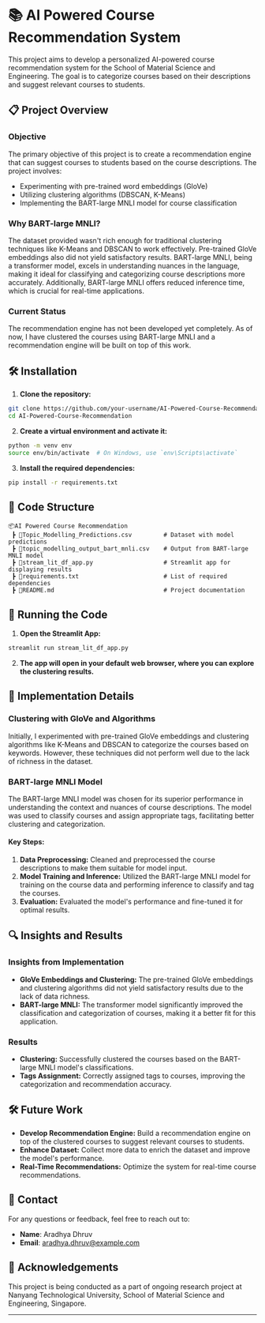 # 📚 AI Powered Course Recommendation System

This project aims to develop a personalized AI-powered course recommendation system for the School of Material Science and Engineering. The goal is to categorize courses based on their descriptions and suggest relevant courses to students.

## 📋 Project Overview

### Objective

The primary objective of this project is to create a recommendation engine that can suggest courses to students based on the course descriptions. The project involves:

- Experimenting with pre-trained word embeddings (GloVe)
- Utilizing clustering algorithms (DBSCAN, K-Means)
- Implementing the BART-large MNLI model for course classification

### Why BART-large MNLI?

The dataset provided wasn't rich enough for traditional clustering techniques like K-Means and DBSCAN to work effectively. Pre-trained GloVe embeddings also did not yield satisfactory results. BART-large MNLI, being a transformer model, excels in understanding nuances in the language, making it ideal for classifying and categorizing course descriptions more accurately. Additionally, BART-large MNLI offers reduced inference time, which is crucial for real-time applications.

### Current Status

The recommendation engine has not been developed yet completely. As of now, I have clustered the courses using BART-large MNLI and a recommendation engine will be built on top of this work.

## 🛠️ Installation

1. **Clone the repository:**

```bash
git clone https://github.com/your-username/AI-Powered-Course-Recommendation.git
cd AI-Powered-Course-Recommendation
```

2. **Create a virtual environment and activate it:**

```bash
python -m venv env
source env/bin/activate  # On Windows, use `env\Scripts\activate`
```

3. **Install the required dependencies:**

```bash
pip install -r requirements.txt
```

## 📂 Code Structure

```
📦AI Powered Course Recommendation
 ┣ 📜Topic_Modelling_Predictions.csv         # Dataset with model predictions
 ┣ 📜topic_modelling_output_bart_mnli.csv    # Output from BART-large MNLI model
 ┣ 📜stream_lit_df_app.py                    # Streamlit app for displaying results
 ┣ 📜requirements.txt                        # List of required dependencies
 ┣ 📜README.md                               # Project documentation
```

## 🚀 Running the Code

1. **Open the Streamlit App:**

```bash
streamlit run stream_lit_df_app.py
```

2. **The app will open in your default web browser, where you can explore the clustering results.**

## 📝 Implementation Details

### Clustering with GloVe and Algorithms

Initially, I experimented with pre-trained GloVe embeddings and clustering algorithms like K-Means and DBSCAN to categorize the courses based on keywords. However, these techniques did not perform well due to the lack of richness in the dataset.

### BART-large MNLI Model

The BART-large MNLI model was chosen for its superior performance in understanding the context and nuances of course descriptions. The model was used to classify courses and assign appropriate tags, facilitating better clustering and categorization.

#### Key Steps:

1. **Data Preprocessing:** Cleaned and preprocessed the course descriptions to make them suitable for model input.
2. **Model Training and Inference:** Utilized the BART-large MNLI model for training on the course data and performing inference to classify and tag the courses.
3. **Evaluation:** Evaluated the model's performance and fine-tuned it for optimal results.

## 🔍 Insights and Results

### Insights from Implementation

- **GloVe Embeddings and Clustering:** The pre-trained GloVe embeddings and clustering algorithms did not yield satisfactory results due to the lack of data richness.
- **BART-large MNLI:** The transformer model significantly improved the classification and categorization of courses, making it a better fit for this application.

### Results

- **Clustering:** Successfully clustered the courses based on the BART-large MNLI model's classifications.
- **Tags Assignment:** Correctly assigned tags to courses, improving the categorization and recommendation accuracy.

## 🛠️ Future Work

- **Develop Recommendation Engine:** Build a recommendation engine on top of the clustered courses to suggest relevant courses to students.
- **Enhance Dataset:** Collect more data to enrich the dataset and improve the model's performance.
- **Real-Time Recommendations:** Optimize the system for real-time course recommendations.

## 📧 Contact

For any questions or feedback, feel free to reach out to:

- **Name**: Aradhya Dhruv
- **Email**: aradhya.dhruv@example.com

## 📝 Acknowledgements

This project is being conducted as a part of ongoing research project at Nanyang Technological University, School of Material Science and Engineering, Singapore.

---
